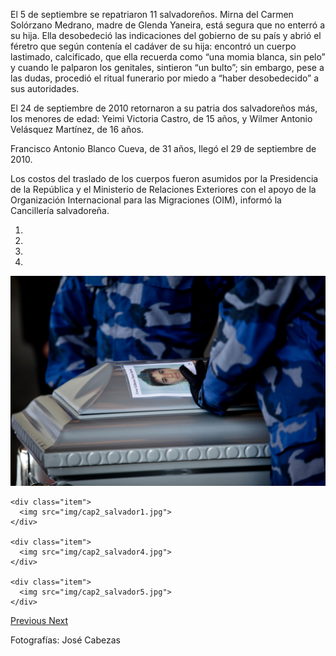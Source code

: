 <p>El 5 de septiembre se repatriaron 11 salvadoreños. Mirna del Carmen Solórzano Medrano, madre de Glenda Yaneira, está segura que no enterró a su hija. Ella desobedeció las indicaciones del gobierno de su país y abrió el féretro que según contenía el cadáver de su hija: encontró un cuerpo lastimado, calcificado, que ella recuerda como “una momia blanca, sin pelo” y cuando le palparon los genitales, sintieron “un bulto”; sin embargo, pese a las dudas, procedió el ritual funerario por miedo a “haber desobedecido” a sus autoridades.</p>
<p>El 24 de septiembre de 2010 retornaron a su patria dos salvadoreños más, los menores de edad: Yeimi Victoria Castro, de 15 años, y Wilmer Antonio Velásquez Martínez, de 16 años.</p>
<p>Francisco Antonio Blanco Cueva, de 31 años, llegó el 29 de septiembre de 2010.</p>
<p>Los costos del traslado de los cuerpos fueron asumidos por la Presidencia de la República y el Ministerio de Relaciones Exteriores con el apoyo de la Organización Internacional para las Migraciones (OIM), informó la Cancillería salvadoreña.</p>

<div id="svCarousel" class="carousel slide" data-ride="carousel">
  <!-- Indicators -->
  <ol class="carousel-indicators">
    <li data-target="#svCarousel" data-slide-to="0" class="active"></li>
    <li data-target="#svCarousel" data-slide-to="1"></li>
    <li data-target="#svCarousel" data-slide-to="2"></li>
    <li data-target="#svCarousel" data-slide-to="3"></li>
  </ol>

  <!-- Wrapper for slides -->
  <div class="carousel-inner" role="listbox">
    <div class="item active">
      <img src="img/cap2_salvador3.jpg">
    </div>

    <div class="item">
      <img src="img/cap2_salvador1.jpg">
    </div>

    <div class="item">
      <img src="img/cap2_salvador4.jpg">
    </div>

    <div class="item">
      <img src="img/cap2_salvador5.jpg">
    </div>
  </div>

  <!-- Left and right controls -->
  <a class="left carousel-control" href="#svCarousel" role="button" data-slide="prev">
    <span class="glyphicon glyphicon-chevron-left" aria-hidden="true"></span>
    <span class="sr-only">Previous</span>
  </a>
  <a class="right carousel-control" href="#svCarousel" role="button" data-slide="next">
    <span class="glyphicon glyphicon-chevron-right" aria-hidden="true"></span>
    <span class="sr-only">Next</span>
  </a>
</div>
<p class="image-credit">Fotografías: José Cabezas</p>
